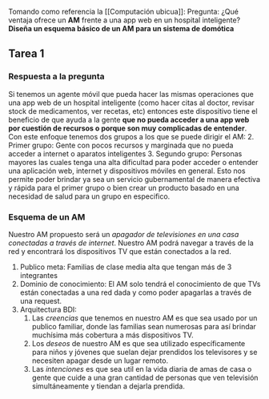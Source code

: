 Tomando como referencia la [[Computación ubicua]]:
Pregunta: ¿Qué ventaja ofrece un **AM** frente a una app web en un hospital inteligente?
**Diseña un esquema básico de un AM para un sistema de domótica**

## Tarea 1
### Respuesta a la pregunta
Si tenemos un agente móvil que pueda hacer las mismas operaciones que una app web de un hospital inteligente (como hacer citas al doctor, revisar stock de medicamentos, ver recetas, etc) entonces este dispositivo tiene el beneficio de que ayuda a la gente **que no pueda acceder a una app web por cuestión de recursos o porque son muy complicadas de entender**. Con este enfoque tenemos dos grupos a los que se puede dirigir el AM:
2. Primer grupo: Gente con pocos recursos y marginada que no pueda acceder a internet o aparatos inteligentes
3. Segundo grupo: Personas mayores las cuales tenga una alta dificultad para poder acceder o entender una aplicación web, internet y dispositivos móviles en general.
Esto nos permite poder brindar ya sea un servicio gubernamental de manera efectiva y rápida para el primer grupo o bien crear un producto basado en una necesidad de salud para un grupo en especifico.
### Esquema de un AM
Nuestro AM propuesto será un _apagador de televisiones en una casa conectadas a través de internet_. Nuestro AM podrá navegar a través de la red y encontrará los dispositivos TV que están conectados a la red.

1. Publico meta: Familias de clase media alta que tengan más de 3 integrantes
2. Dominio de conocimiento: El AM solo tendrá el conocimiento de que TVs están conectadas a una red dada y como poder apagarlas a través de una request.
3. Arquitectura BDI: 
	1. Las _creencias_ que tenemos en nuestro AM es que sea usado por un publico familiar, donde las familias sean numerosas para así brindar muchísima más cobertura a más dispositivos TV. 
	2. Los _deseos_ de nuestro AM es que sea utilizado específicamente para niños y jóvenes que suelan dejar prendidos los televisores y se necesiten apagar desde un lugar remoto. 
	3. Las _intenciones_ es que sea util en la vida diaria de amas de casa o gente que cuide a una gran cantidad de personas que ven televisión simultáneamente y tiendan a dejarla prendida.